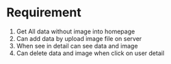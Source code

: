 # Requirement
1. Get All data without image into homepage
2. Can add data by upload image file on server
3. When see in detail can see data and image
4. Can delete data and image when click on user detail
